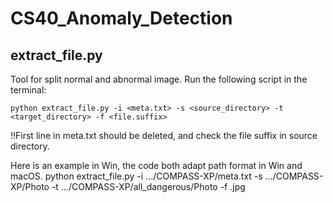 # CS40_Anomaly_Detection
## extract_file.py
Tool for split normal and abnormal image.</n>
Run the following script in the terminal: </n>
```python3
python extract_file.py -i <meta.txt> -s <source_directory> -t <target_directory> -f <file.suffix>
```
!!First line in meta.txt should be deleted, and check the file suffix in source directory.</n>

Here is an example in Win, the code both adapt path format in Win and macOS. </n>
python extract_file.py -i .../COMPASS-XP/meta.txt -s .../COMPASS-XP/Photo -t .../COMPASS-XP/all_dangerous/Photo -f .jpg
